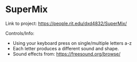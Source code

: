 # SuperMix


Link to project: https://people.rit.edu/dxd4832/SuperMix/

Controls/Info:
- Using your keyboard press on single/multiple letters a-z
- Each letter produces a different sound and shape.
- Sound effects from: https://freesound.org/browse/

